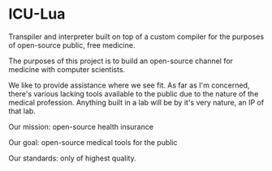 # ICU-Lua
Transpiler and interpreter built on top of a custom compiler for the purposes of open-source public, free medicine.

The purposes of this project is to build an open-source channel for medicine with computer scientists.

We like to provide assistance where we see fit. As far as I'm concerned, there's various lacking tools available
to the public due to the nature of the medical profession. Anything built in a lab will be by it's very nature,
an IP of that lab.

Our mission: open-source health insurance

Our goal: open-source medical tools for the public

Our standards: only of highest quality.
